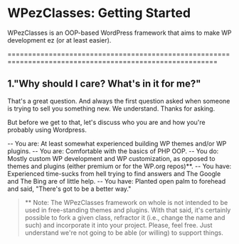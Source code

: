 WPezClasses: Getting Started
============================

WPezClasses is an OOP-based WordPress framework that aims to make WP development ez (or at least easier).

=========================================================================================================

1."Why should I care? What's in it for me?"
-------------------------------------------

That's a great question. And always the first question asked when someone is trying to sell you something new. We understand. Thanks for asking. 

But before we get to that, let's discuss who you are and how you're probably using Wordpress. 

-- You are: At least somewhat experienced building WP themes and/or WP plugins.
-- You are: Comfortable with the basics of PHP OOP. 
-- You do: Mostly custom WP development and WP customization, as opposed to themes and plugins (either premium or for the WP.org repos)**.
-- You have: Experienced time-sucks from hell trying to find answers and The Google and The Bing are of little help.
-- You have: Planted open palm to forehead and said, "There's got to be a better way."

> ** Note: The WPezClasses framework on whole is not intended to be used in free-standing themes and plugins.
> With that said, it's certainly possible to fork a given class, refractor it (i.e., change the name and such) and incorporate it 
> into your project. Please, feel free. Just understand we're not going to be able (or willing) to support things. 